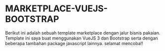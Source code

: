 # MARKETPLACE-VUEJS-BOOTSTRAP
Berikut ini adalah sebuah template marketplace dengan jalur bisnis pakaian. Template ini saya buat menggunakan VueJS 3 dan Bootstrap serta dengan beberapa tambahan package javascript lainnya. selamat mencoba!!
